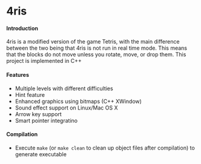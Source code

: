 # 4ris

#### Introduction
4ris is a modified version of the game Tetris, with the main difference between the two being that 4ris is not run in real time mode. This means that the blocks do not move unless you rotate, move, or drop them.  This project is implemented in C++

#### Features
- Multiple levels with different difficulties
- Hint feature
- Enhanced graphics using bitmaps (C++ XWindow)
- Sound effect support on Linux/Mac OS X
- Arrow key support
- Smart pointer integratino

#### Compilation
- Execute `make` (or `make clean` to clean up object files after compilation) to generate executable
 
